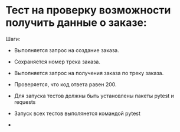 ﻿# Тест на проверку возможности получить данные о заказе:
Шаги:
- Выполняется запрос на создание заказа.
- Сохраняется номер трека заказа.
- Выполняется запрос на получения заказа по треку заказа.
- Проверяется, что код ответа равен 200.

- Для запуска тестов должны быть установлены пакеты pytest и requests
- Запуск всех тестов выполянется командой pytest
- 
